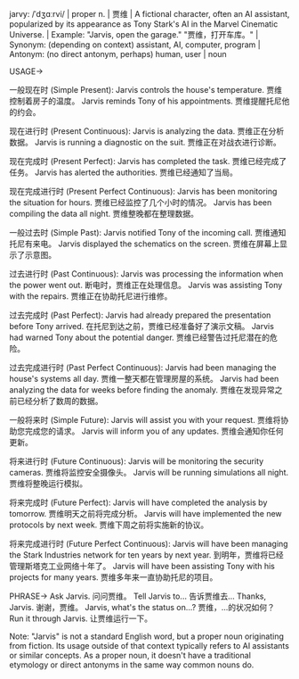 jarvy: /ˈdʒɑːrvi/ | proper n. | 贾维 |  A fictional character, often an AI assistant, popularized by its appearance as Tony Stark's AI in the Marvel Cinematic Universe.  | Example: "Jarvis, open the garage."  "贾维，打开车库。" | Synonym:  (depending on context) assistant, AI, computer, program | Antonym:  (no direct antonym, perhaps) human, user | noun

USAGE->

一般现在时 (Simple Present):
Jarvis controls the house's temperature.  贾维控制着房子的温度。
Jarvis reminds Tony of his appointments.  贾维提醒托尼他的约会。

现在进行时 (Present Continuous):
Jarvis is analyzing the data.  贾维正在分析数据。
Jarvis is running a diagnostic on the suit.  贾维正在对战衣进行诊断。

现在完成时 (Present Perfect):
Jarvis has completed the task.  贾维已经完成了任务。
Jarvis has alerted the authorities.  贾维已经通知了当局。

现在完成进行时 (Present Perfect Continuous):
Jarvis has been monitoring the situation for hours. 贾维已经监控了几个小时的情况。
Jarvis has been compiling the data all night. 贾维整晚都在整理数据。


一般过去时 (Simple Past):
Jarvis notified Tony of the incoming call.  贾维通知托尼有来电。
Jarvis displayed the schematics on the screen.  贾维在屏幕上显示了示意图。

过去进行时 (Past Continuous):
Jarvis was processing the information when the power went out.  断电时，贾维正在处理信息。
Jarvis was assisting Tony with the repairs.  贾维正在协助托尼进行维修。

过去完成时 (Past Perfect):
Jarvis had already prepared the presentation before Tony arrived.  在托尼到达之前，贾维已经准备好了演示文稿。
Jarvis had warned Tony about the potential danger.  贾维已经警告过托尼潜在的危险。

过去完成进行时 (Past Perfect Continuous):
Jarvis had been managing the house's systems all day.  贾维一整天都在管理房屋的系统。
Jarvis had been analyzing the data for weeks before finding the anomaly.  贾维在发现异常之前已经分析了数周的数据。

一般将来时 (Simple Future):
Jarvis will assist you with your request.  贾维将协助您完成您的请求。
Jarvis will inform you of any updates.  贾维会通知你任何更新。

将来进行时 (Future Continuous):
Jarvis will be monitoring the security cameras.  贾维将监控安全摄像头。
Jarvis will be running simulations all night.  贾维将整晚运行模拟。

将来完成时 (Future Perfect):
Jarvis will have completed the analysis by tomorrow.  贾维明天之前将完成分析。
Jarvis will have implemented the new protocols by next week.  贾维下周之前将实施新的协议。

将来完成进行时 (Future Perfect Continuous):
Jarvis will have been managing the Stark Industries network for ten years by next year.  到明年，贾维将已经管理斯塔克工业网络十年了。
Jarvis will have been assisting Tony with his projects for many years. 贾维多年来一直协助托尼的项目。


PHRASE->
Ask Jarvis.  问问贾维。
Tell Jarvis to...  告诉贾维去...
Thanks, Jarvis.  谢谢，贾维。
Jarvis, what's the status on...? 贾维，...的状况如何？
Run it through Jarvis.  让贾维运行一下。


Note:  "Jarvis" is not a standard English word, but a proper noun originating from fiction.  Its usage outside of that context typically refers to AI assistants or similar concepts. As a proper noun, it doesn't have a traditional etymology or direct antonyms in the same way common nouns do.

